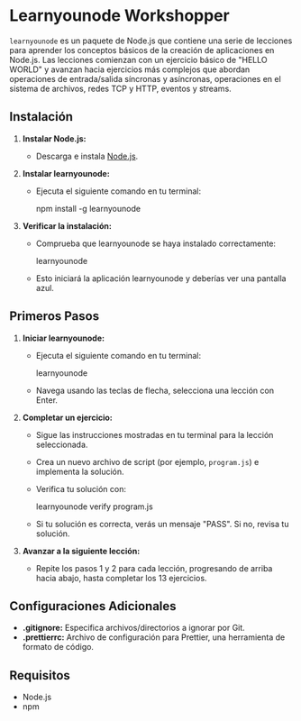 # Learnyounode Workshopper

`learnyounode` es un paquete de Node.js que contiene una serie de lecciones para aprender los conceptos básicos de la creación de aplicaciones en Node.js. Las lecciones comienzan con un ejercicio básico de "HELLO WORLD" y avanzan hacia ejercicios más complejos que abordan operaciones de entrada/salida síncronas y asíncronas, operaciones en el sistema de archivos, redes TCP y HTTP, eventos y streams.

## Instalación

1. **Instalar Node.js:**

   - Descarga e instala [Node.js](https://nodejs.org/).

2. **Instalar learnyounode:**

   - Ejecuta el siguiente comando en tu terminal:

     npm install -g learnyounode

3. **Verificar la instalación:**

   - Comprueba que learnyounode se haya instalado correctamente:

     learnyounode

   - Esto iniciará la aplicación learnyounode y deberías ver una pantalla azul.

## Primeros Pasos

1. **Iniciar learnyounode:**

   - Ejecuta el siguiente comando en tu terminal:

     learnyounode

   - Navega usando las teclas de flecha, selecciona una lección con Enter.

2. **Completar un ejercicio:**

   - Sigue las instrucciones mostradas en tu terminal para la lección seleccionada.
   - Crea un nuevo archivo de script (por ejemplo, `program.js`) e implementa la solución.
   - Verifica tu solución con:

     learnyounode verify program.js

   - Si tu solución es correcta, verás un mensaje "PASS". Si no, revisa tu solución.

3. **Avanzar a la siguiente lección:**
   - Repite los pasos 1 y 2 para cada lección, progresando de arriba hacia abajo, hasta completar los 13 ejercicios.

## Configuraciones Adicionales

- **.gitignore:** Especifica archivos/directorios a ignorar por Git.
- **.prettierrc:** Archivo de configuración para Prettier, una herramienta de formato de código.

## Requisitos

- Node.js
- npm
